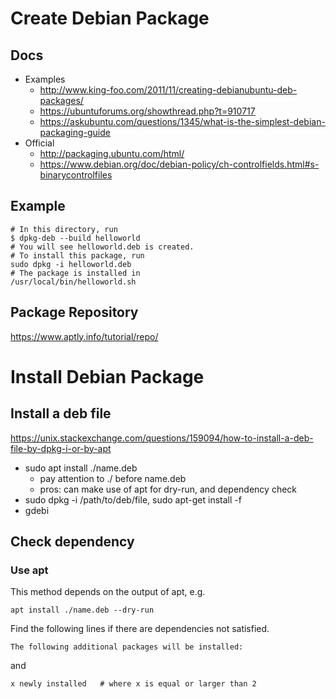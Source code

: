 # Create Debian Package
## Docs
* Examples
  * http://www.king-foo.com/2011/11/creating-debianubuntu-deb-packages/
  * https://ubuntuforums.org/showthread.php?t=910717
  * https://askubuntu.com/questions/1345/what-is-the-simplest-debian-packaging-guide
* Official
  * http://packaging.ubuntu.com/html/
  * https://www.debian.org/doc/debian-policy/ch-controlfields.html#s-binarycontrolfiles
## Example
```
# In this directory, run
$ dpkg-deb --build helloworld
# You will see helloworld.deb is created.
# To install this package, run
sudo dpkg -i helloworld.deb
# The package is installed in
/usr/local/bin/helloworld.sh
```

## Package Repository
https://www.aptly.info/tutorial/repo/

# Install Debian Package

## Install a deb file
https://unix.stackexchange.com/questions/159094/how-to-install-a-deb-file-by-dpkg-i-or-by-apt
* sudo apt install ./name.deb 
  * pay attention to ./ before name.deb
  * pros: can make use of apt for dry-run, and dependency check
* sudo dpkg -i /path/to/deb/file, sudo apt-get install -f
* gdebi


## Check dependency
### Use apt
This method depends on the output of apt, e.g.
```
apt install ./name.deb --dry-run
```
Find the following lines if there are dependencies not satisfied.
```
The following additional packages will be installed:
```
and
```
x newly installed   # where x is equal or larger than 2
```



